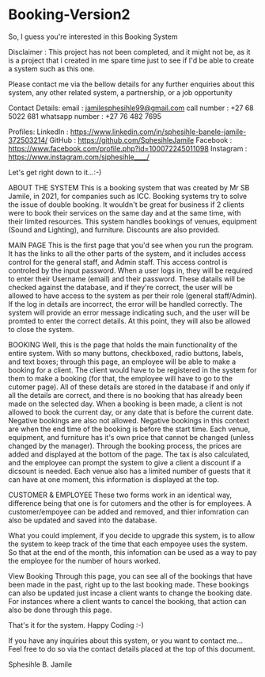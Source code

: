 # Booking-Version2

So, I guess you're interested in this Booking System

Disclaimer : This project has not been completed, and it might not be, as it is a project that i created in me spare time just to see if I'd be able to create a system such as this one.

Please contact me via the bellow details for any further enquiries about this system, any other related system, a partnership, or a job opportunity

Contact Details:
	email           : jamilesphesihle99@gmail.com
	call number     : +27 68 5022 681
	whatsapp number : +27 76 482 7695

Profiles:
	LinkedIn  : https://www.linkedin.com/in/sphesihle-banele-jamile-372503214/
	GitHub    : https://github.com/SphesihleJamile
	Facebook  : https://www.facebook.com/profile.php?id=100072245011098
	Instagram : https://www.instagram.com/siphesihle____/

Let's get right down to it...:-)

ABOUT THE SYSTEM
This is a booking system that was created by Mr SB Jamile, in 2021, for companies such as ICC. Booking systems try to solve the issue of double booking. It wouldn't
be great for business if 2 clients were to book their services on the same day and at the same time, with their limited resources. This system handles bookings
of venues, equipment (Sound and Lighting), and furniture. Discounts are also provided.

MAIN PAGE
This is the first page that you'd see when you run the program. It has the links to all the other parts of the system, and it includes access control for the general
staff, and Admin staff. This access control is controled by the input password. 
When a user logs in, they will be required to enter their Username (email) and their password. These datails will be checked against the database, and if they're correct, the
user will be allowed to have access to the system as per their role (general staff/Admin). If the log in details are incorrect, the error will be handled correctly. The system
will provide an error message indicating such, and the user will be promted to enter the correct details.
At this point, they will also be allowed to close the system.

BOOKING
Well, this is the page that holds the main functionality of the entire system. With so many buttons, checkboxed, radio buttons, labels, and text boxes; through this page, an employee will
be able to make a booking for a client. The client would have to be registered in the system for them to make a booking (for that, the employee will have to go to the cutomer page). All of these 
details are stored in the database if and only if all the details are correct, and there is no booking that has already been made on the selected day. When a booking is been made, a client
is not allowed to book the current day, or any date that is before the current date. Negative bookings are also not allowed. Negative bookings in this context are when the end time of the booking is
before the start time. Each venue, equipment, and furniture has it's own price that cannot be changed (unless changed by the manager). Through the booking process, the prices are added and displayed 
at the bottom of the page. The tax is also calculated, and the employee can prompt the system to give a client a discount if a dicsount is needed.
Each venue also has a limited number of guests that it can have at one moment, this information is displayed at the top.

CUSTOMER & EMPLOYEE
These two forms work in an identical way, difference being that one is for cutomers and the other is for employees. A customer/empoyee can be added and removed, and thier infomration
can also be updated and saved into the database.

What you could implement, if you decide to upgrade this system, is to allow the system to keep track of the time that each empoyee uses the system. So that at the end of the month, this infomation can 
be used as a way to pay the employee for the number of hours worked.

View Booking
Through this page, you can see all of the bookings that have been made in the past, right up to the last booking made. These bookings can also be updated just incase a client
wants to change the booking date. For instances where a client wants to cancel the booking, that action can also be done through this page.


That's it for the system.
Happy Coding :-)

If you have any inquiries about this system, or you want to contact me... Feel free to do so via the contact details placed at the top of this document.


Sphesihle B. Jamile
